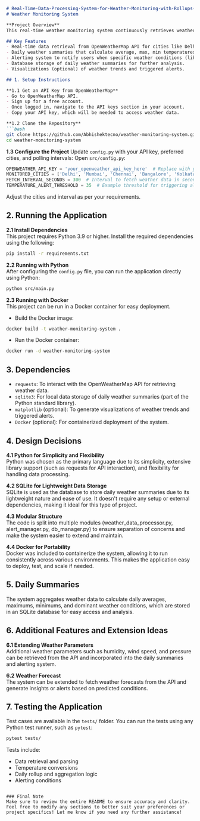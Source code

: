 

```markdown
# Real-Time-Data-Processing-System-for-Weather-Monitoring-with-Rollups-and-Aggregates
# Weather Monitoring System

**Project Overview**  
This real-time weather monitoring system continuously retrieves weather data from the OpenWeatherMap API for selected metro cities in India. The system processes the data, calculates rollups (average, max, min temperatures, dominant weather conditions), stores daily summaries, and triggers alerts if user-defined weather thresholds are breached.

## Key Features
- Real-time data retrieval from OpenWeatherMap API for cities like Delhi, Mumbai, Chennai, Bangalore, Kolkata, Hyderabad.
- Daily weather summaries that calculate average, max, min temperatures, and dominant weather conditions.
- Alerting system to notify users when specific weather conditions (like high temperature) are met.
- Database storage of daily weather summaries for further analysis.
- Visualizations (optional) of weather trends and triggered alerts.

## 1. Setup Instructions

**1.1 Get an API Key from OpenWeatherMap**
- Go to OpenWeatherMap API.
- Sign up for a free account.
- Once logged in, navigate to the API keys section in your account.
- Copy your API key, which will be needed to access weather data.

**1.2 Clone the Repository**
```bash
git clone https://github.com/Abhishektecno/weather-monitoring-system.git
cd weather-monitoring-system
```

**1.3 Configure the Project**
Update `config.py` with your API key, preferred cities, and polling intervals:
Open `src/config.py`:

```python
OPENWEATHER_API_KEY = 'your_openweather_api_key_here'  # Replace with your actual API key
MONITORED_CITIES = ['Delhi', 'Mumbai', 'Chennai', 'Bangalore', 'Kolkata', 'Hyderabad']  # Modify the city list here
FETCH_INTERVAL_SECONDS = 300  # Interval to fetch weather data in seconds (default: 5 minutes)
TEMPERATURE_ALERT_THRESHOLD = 35  # Example threshold for triggering alerts in Celsius
```

Adjust the cities and interval as per your requirements.

## 2. Running the Application
**2.1 Install Dependencies**  
This project requires Python 3.9 or higher. Install the required dependencies using the following:
```bash
pip install -r requirements.txt
```

**2.2 Running with Python**  
After configuring the `config.py` file, you can run the application directly using Python:
```bash
python src/main.py
```

**2.3 Running with Docker**  
This project can be run in a Docker container for easy deployment.
- Build the Docker image:
```bash
docker build -t weather-monitoring-system .
```
- Run the Docker container:
```bash
docker run -d weather-monitoring-system
```

## 3. Dependencies
- `requests`: To interact with the OpenWeatherMap API for retrieving weather data.
- `sqlite3`: For local data storage of daily weather summaries (part of the Python standard library).
- `matplotlib` (optional): To generate visualizations of weather trends and triggered alerts.
- `Docker` (optional): For containerized deployment of the system.

## 4. Design Decisions
**4.1 Python for Simplicity and Flexibility**  
Python was chosen as the primary language due to its simplicity, extensive library support (such as requests for API interaction), and flexibility for handling data processing.

**4.2 SQLite for Lightweight Data Storage**  
SQLite is used as the database to store daily weather summaries due to its lightweight nature and ease of use. It doesn't require any setup or external dependencies, making it ideal for this type of project.

**4.3 Modular Structure**  
The code is split into multiple modules (weather_data_processor.py, alert_manager.py, db_manager.py) to ensure separation of concerns and make the system easier to extend and maintain.

**4.4 Docker for Portability**  
Docker was included to containerize the system, allowing it to run consistently across various environments. This makes the application easy to deploy, test, and scale if needed.

## 5. Daily Summaries
The system aggregates weather data to calculate daily averages, maximums, minimums, and dominant weather conditions, which are stored in an SQLite database for easy access and analysis.

## 6. Additional Features and Extension Ideas
**6.1 Extending Weather Parameters**  
Additional weather parameters such as humidity, wind speed, and pressure can be retrieved from the API and incorporated into the daily summaries and alerting system.

**6.2 Weather Forecast**  
The system can be extended to fetch weather forecasts from the API and generate insights or alerts based on predicted conditions.

## 7. Testing the Application
Test cases are available in the `tests/` folder. You can run the tests using any Python test runner, such as `pytest`:
```bash
pytest tests/
```

Tests include:
- Data retrieval and parsing
- Temperature conversions
- Daily rollup and aggregation logic
- Alerting conditions
```

### Final Note
Make sure to review the entire README to ensure accuracy and clarity. Feel free to modify any sections to better suit your preferences or project specifics! Let me know if you need any further assistance!